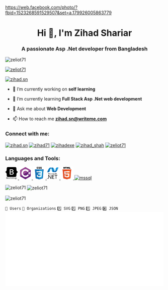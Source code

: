 https://web.facebook.com/photo/?fbid=1523268591529507&set=a.179926005863779
<h1 align="center">Hi 👋, I'm Zihad Shariar</h1>
<h3 align="center">A passionate Asp .Net developer from Bangladesh</h3>

<p align="left"> <img src="https://komarev.com/ghpvc/?username=zeliot71&label=Profile%20views&color=0e75b6&style=flat" alt="zeliot71" /> </p>

<p align="left"> <a href="https://github.com/ryo-ma/github-profile-trophy"><img src="https://github-profile-trophy.vercel.app/?username=zeliot71" alt="zeliot71" /></a> </p>

<p align="left"> <a href="https://twitter.com/zihad.sn" target="blank"><img src="https://img.shields.io/twitter/follow/zihad.sn?logo=twitter&style=for-the-badge" alt="zihad.sn" /></a> </p>

- 🔭 I’m currently working on **self learning**

- 🌱 I’m currently learning **Full Stack Asp .Net web development**

- 💬 Ask me about **Web Development**

- 📫 How to reach me **zihad.sn@writeme.com**

<h3 align="left">Connect with me:</h3>
<p align="left">
<a href="https://twitter.com/zihad.sn" target="blank"><img align="center" src="https://raw.githubusercontent.com/rahuldkjain/github-profile-readme-generator/master/src/images/icons/Social/twitter.svg" alt="zihad.sn" height="30" width="40" /></a>
<a href="https://linkedin.com/in/zihad71" target="blank"><img align="center" src="https://raw.githubusercontent.com/rahuldkjain/github-profile-readme-generator/master/src/images/icons/Social/linked-in-alt.svg" alt="zihad71" height="30" width="40" /></a>
<a href="https://fb.com/zihadexe" target="blank"><img align="center" src="https://raw.githubusercontent.com/rahuldkjain/github-profile-readme-generator/master/src/images/icons/Social/facebook.svg" alt="zihadexe" height="30" width="40" /></a>
<a href="https://instagram.com/zihad_shah" target="blank"><img align="center" src="https://raw.githubusercontent.com/rahuldkjain/github-profile-readme-generator/master/src/images/icons/Social/instagram.svg" alt="zihad_shah" height="30" width="40" /></a>
<a href="https://codeforces.com/profile/zeliot71" target="blank"><img align="center" src="https://raw.githubusercontent.com/rahuldkjain/github-profile-readme-generator/master/src/images/icons/Social/codeforces.svg" alt="zeliot71" height="30" width="40" /></a>
</p>

<h3 align="left">Languages and Tools:</h3>
<p align="left"> <a href="https://getbootstrap.com" target="_blank" rel="noreferrer"> <img src="https://raw.githubusercontent.com/devicons/devicon/master/icons/bootstrap/bootstrap-plain-wordmark.svg" alt="bootstrap" width="40" height="40"/> </a> <a href="https://www.w3schools.com/cs/" target="_blank" rel="noreferrer"> <img src="https://raw.githubusercontent.com/devicons/devicon/master/icons/csharp/csharp-original.svg" alt="csharp" width="40" height="40"/> </a> <a href="https://www.w3schools.com/css/" target="_blank" rel="noreferrer"> <img src="https://raw.githubusercontent.com/devicons/devicon/master/icons/css3/css3-original-wordmark.svg" alt="css3" width="40" height="40"/> </a> <a href="https://dotnet.microsoft.com/" target="_blank" rel="noreferrer"> <img src="https://raw.githubusercontent.com/devicons/devicon/master/icons/dot-net/dot-net-original-wordmark.svg" alt="dotnet" width="40" height="40"/> </a> <a href="https://www.w3.org/html/" target="_blank" rel="noreferrer"> <img src="https://raw.githubusercontent.com/devicons/devicon/master/icons/html5/html5-original-wordmark.svg" alt="html5" width="40" height="40"/> </a> <a href="https://www.microsoft.com/en-us/sql-server" target="_blank" rel="noreferrer"> <img src="https://www.svgrepo.com/show/303229/microsoft-sql-server-logo.svg" alt="mssql" width="40" height="40"/> </a> </p>

<p><img align="left" src="https://github-readme-stats.vercel.app/api/top-langs?username=zeliot71&show_icons=true&locale=en&layout=compact" alt="zeliot71" /></p>

<p>&nbsp;<img align="center" src="https://github-readme-stats.vercel.app/api?username=zeliot71&show_icons=true&locale=en" alt="zeliot71" /></p>

<p><img align="center" src="https://github-readme-streak-stats.herokuapp.com/?user=zeliot71&" alt="zeliot71" /></p>

  </tr>
  <tr>
    <td><code>👤 Users</code> <code>👥 Organizations</code></td>
  </tr>
  <tr>
    <td><code>*️⃣ SVG</code> <code>*️⃣ PNG</code> <code>*️⃣ JPEG</code> <code>#️⃣ JSON</code></td>
  </tr>
  <tr>
    <td colspan="2" align="center">
      <img src="https://github.com/lowlighter/metrics/blob/examples/metrics.classic.svg" alt=""></img>
      <img width="900" height="1" alt="">
    </td>
  </tr>
</table>
<!--/header-->

